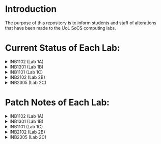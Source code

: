 # Introduction
The purpose of this repository is to inform students and staff of alterations that have been made to the UoL SoCS computing labs.

# Current Status of Each Lab:

<details><summary>INB1102 (Lab 1A)</summary>

<p>
    
* Case : ?  
* Motherboard : ?    
* CPU : ?  
* GPU : ?   
* PSU : ?  
* OS(s) : ?    
* RAM : ?  
* Storage : ?    
* Software: ?  

</p>

</details>
<details><summary>INB1301 (Lab 1B)</summary>

<p>
    
* Case : ?  
* Motherboard : ?    
* CPU : ?  
* GPU : ?   
* PSU : ?  
* OS(s) : ?    
* RAM : ?  
* Storage : ?    
* Software: ?  

</p>

</details>

<details><summary>INB1101 (Lab 1C)</summary>

<p>
    
* Case : ?  
* Motherboard : ?    
* CPU : ?  
* GPU : ?   
* PSU : ?  
* OS(s) : ?    
* RAM : ?  
* Storage : ?    
* Software: ?  

</p>

</details>

<details><summary>INB2102 (Lab 2B)</summary>

<p>
    
* Case : ?  
* Motherboard : ?    
* CPU : ?  
* GPU : ?   
* PSU : ?  
* OS(s) : ?    
* RAM : ?  
* Storage : ?    
* Software: ?  

</p>

</details>

<details><summary>INB2305 (Lab 2C)</summary>

<p>
    
* Case : ?  
* Motherboard : ?    
* CPU : ?  
* GPU : ?   
* PSU : ?  
* OS(s) : ?    
* RAM : ?  
* Storage : ?    
* Software: ?  

</p>

</details>

# Patch Notes of Each Lab:

<details><summary>INB1102 (Lab 1A)</summary>
    
<details><summary>Most Recent Date</summary>
    
<p>
      Details of the Most Recent Date's Patch Here!  
</p>
        
</details>

<details><summary>Second Most Recent Date</summary>

<p>
        Details of the Second Most Recent Date's Patch Here!
</p>
        
</details>
    
</details>

<details><summary>INB1301 (Lab 1B)</summary>
    
<details><summary>Most Recent Date</summary>
    
<p>
      Details of the Most Recent Date's Patch Here!  
</p>
        
</details>

<details><summary>Second Most Recent Date</summary>

<p>
        Details of the Second Most Recent Date's Patch Here!
</p>
        
</details>
    
</details>

<details><summary>INB1101 (Lab 1C)</summary>
    
<details><summary>Most Recent Date</summary>
    
<p>
      Details of the Most Recent Date's Patch Here!  
</p>
        
</details>

<details><summary>Second Most Recent Date</summary>

<p>
        Details of the Second Most Recent Date's Patch Here!
</p>
        
</details>
    
</details>

<details><summary>INB2102 (Lab 2B)</summary>
    
<details><summary>Most Recent Date</summary>
    
<p>
      Details of the Most Recent Date's Patch Here!  
</p>
        
</details>

<details><summary>Second Most Recent Date</summary>

<p>
        Details of the Second Most Recent Date's Patch Here!
</p>
        
</details>
    
</details>

<details><summary>INB2305 (Lab 2C)</summary>
    
<details><summary>Most Recent Date</summary>
    
<p>
      Details of the Most Recent Date's Patch Here!  
</p>
        
</details>

<details><summary>Second Most Recent Date</summary>

<p>
        Details of the Second Most Recent Date's Patch Here!
</p>
        
</details>
    
</details>
